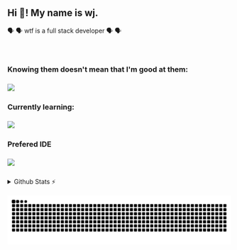 <h2 align="left">Hi 👋! My name is wj. </h2>

🗣️ 🗣️ wtf is a full stack developer 🗣️ 🗣️

###

<br clear="both">

<h3>Knowing them doesn't mean that I'm good at them: </h3>

###

[![](https://skillicons.dev/icons?i=html,css,python,js,c&theme=dark)](https://skillicons.dev)

###

<h3>Currently learning:</h3>

###

[![](https://skillicons.dev/icons?i=cs,react&theme=dark)](https://skillicons.dev)

###

<h3>Prefered IDE</h3>

###

[![](https://skillicons.dev/icons?i=vscode)](https://skillicons.dev)

###

<details>
  <summary>Github Stats ⚡</summary>
  <div align="center">
  
  <a href="#"><img src="https://github-readme-stats.vercel.app/api?username=wjgoh&theme=blueberry&count_private=true&hide_border=true&line_height=20" alt="Github stats"></a>
  <a href="#"><img src="https://github-readme-stats.vercel.app/api/top-langs/?username=wjgoh&layout=compact&theme=blueberry&count_private=true&hide_border=true" alt="Top Langs"></a>
  
  </div>
</details>

<div align="center">
<br clear="both">
<img src="https://raw.githubusercontent.com/wjgoh/wjgoh/output/snake.svg" alt="Snake animation" />
</div>

###


